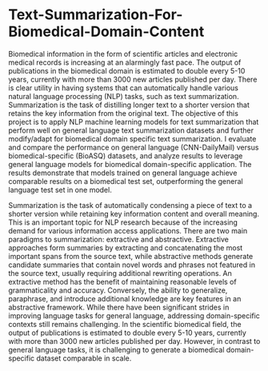 # Text-Summarization-For-Biomedical-Domain-Content

Biomedical information in the form of scientific articles and electronic medical
records is increasing at an alarmingly fast pace. The output of publications in
the biomedical domain is estimated to double every 5-10 years, currently with
more than 3000 new articles published per day. There is clear utility in having
systems that can automatically handle various natural language processing (NLP)
tasks, such as text summarization. Summarization is the task of distilling longer
text to a shorter version that retains the key information from the original text.
The objective of this project is to apply NLP machine learning models for text
summarization that perform well on general language text summarization datasets
and further modify/adapt for biomedical domain specific text summarization. I
evaluate and compare the performance on general language (CNN-DailyMail)
versus biomedical-specific (BioASQ) datasets, and analyze results to leverage
general language models for biomedical domain-specific application. The results
demonstrate that models trained on general language achieve comparable results
on a biomedical test set, outperforming the general language test set in one model.

Summarization is the task of automatically condensing a piece of text to a shorter version while
retaining key information content and overall meaning. This is an important topic for NLP research
because of the increasing demand for various information access applications. There are two main
paradigms to summarization: extractive and abstractive. Extractive approaches form summaries
by extracting and concatenating the most important spans from the source text, while abstractive
methods generate candidate summaries that contain novel words and phrases not featured in the
source text, usually requiring additional rewriting operations. An extractive method has the benefit of
maintaining reasonable levels of grammaticality and accuracy. Conversely, the ability to generalize,
paraphrase, and introduce additional knowledge are key features in an abstractive framework.
While there have been significant strides in improving language tasks for general language, addressing
domain-specific contexts still remains challenging. In the scientific biomedical field, the output of
publications is estimated to double every 5-10 years, currently with more than 3000 new articles
published per day. However, in contrast to general language tasks, it is challenging to generate a
biomedical domain-specific dataset comparable in scale.
